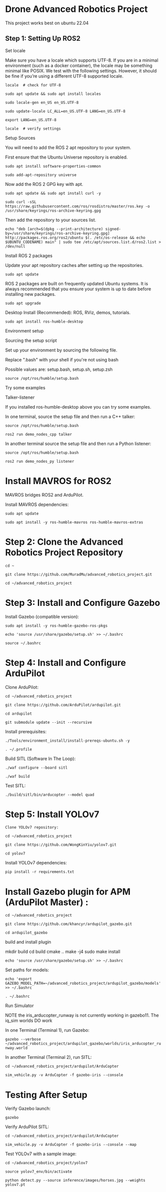 # Drone Advanced Robotics Project

This project works best on ubuntu 22.04

## Step 1: Setting Up ROS2

Set locale

Make sure you have a locale which supports UTF-8. If you are in a minimal environment (such as a docker container), the locale may be something minimal like POSIX. We test with the following settings. However, it should be fine if you’re using a different UTF-8 supported locale.

`locale  # check for UTF-8`

`sudo apt update && sudo apt install locales`

`sudo locale-gen en_US en_US.UTF-8`

`sudo update-locale LC_ALL=en_US.UTF-8 LANG=en_US.UTF-8`

`export LANG=en_US.UTF-8`

`locale  # verify settings`

Setup Sources

You will need to add the ROS 2 apt repository to your system.

First ensure that the Ubuntu Universe repository is enabled.

`sudo apt install software-properties-common`

`sudo add-apt-repository universe`

Now add the ROS 2 GPG key with apt.

`sudo apt update && sudo apt install curl -y`

`sudo curl -sSL https://raw.githubusercontent.com/ros/rosdistro/master/ros.key -o /usr/share/keyrings/ros-archive-keyring.gpg`

Then add the repository to your sources list.

`echo "deb [arch=$(dpkg --print-architecture) signed-by=/usr/share/keyrings/ros-archive-keyring.gpg] http://packages.ros.org/ros2/ubuntu $(. /etc/os-release && echo $UBUNTU_CODENAME) main" | sudo tee /etc/apt/sources.list.d/ros2.list > /dev/null`

Install ROS 2 packages

Update your apt repository caches after setting up the repositories.

`sudo apt update`

ROS 2 packages are built on frequently updated Ubuntu systems. It is always recommended that you ensure your system is up to date before installing new packages.

`sudo apt upgrade`


Desktop Install (Recommended): ROS, RViz, demos, tutorials.

`sudo apt install ros-humble-desktop`

Environment setup

Sourcing the setup script

Set up your environment by sourcing the following file.

Replace ".bash" with your shell if you're not using bash

Possible values are: setup.bash, setup.sh, setup.zsh

`source /opt/ros/humble/setup.bash`

Try some examples

Talker-listener

If you installed ros-humble-desktop above you can try some examples.

In one terminal, source the setup file and then run a C++ talker:

`source /opt/ros/humble/setup.bash`

`ros2 run demo_nodes_cpp talker`

In another terminal source the setup file and then run a Python listener:

`source /opt/ros/humble/setup.bash`

`ros2 run demo_nodes_py listener`

# Install MAVROS for ROS2

MAVROS bridges ROS2 and ArduPilot.

Install MAVROS dependencies:

`sudo apt update`

`sudo apt install -y ros-humble-mavros ros-humble-mavros-extras`

# Step 2: Clone the Advanced Robotics Project Repository

`cd ~`

`git clone https://github.com/MuradMu/advanced_robotics_project.git`

`cd ~/advanced_robotics_project`

# Step 3: Install and Configure Gazebo

Install Gazebo (compatible version):

`sudo apt install -y ros-humble-gazebo-ros-pkgs`

`echo 'source /usr/share/gazebo/setup.sh' >> ~/.bashrc`

`source ~/.bashrc`


# Step 4: Install and Configure ArduPilot

Clone ArduPilot:

`cd ~/advanced_robotics_project`

`git clone https://github.com/ArduPilot/ardupilot.git`

`cd ardupilot`

`git submodule update --init --recursive`

Install prerequisites:

`./Tools/environment_install/install-prereqs-ubuntu.sh -y`

`. ~/.profile`

Build SITL (Software In The Loop):

`./waf configure --board sitl`

`./waf build`

Test SITL:

`./build/sitl/bin/arducopter --model quad`

# Step 5: Install YOLOv7

    Clone YOLOv7 repository:

`cd ~/advanced_robotics_project`

`git clone https://github.com/WongKinYiu/yolov7.git`

`cd yolov7`

Install YOLOv7 dependencies:

`pip install -r requirements.txt`

# Install Gazebo plugin for APM (ArduPilot Master) :

`cd ~/advanced_robotics_project`

`git clone https://github.com/khancyr/ardupilot_gazebo.git`

`cd ardupilot_gazebo`

build and install plugin

mkdir build
cd build
cmake ..
make -j4
sudo make install

`echo 'source /usr/share/gazebo/setup.sh' >> ~/.bashrc`

Set paths for models:

`echo 'export GAZEBO_MODEL_PATH=~/advanced_robotics_project/ardupilot_gazebo/models' >> ~/.bashrc`

`. ~/.bashrc`

Run Simulator

NOTE the iris_arducopter_runway is not currently working in gazebo11. The iq_sim worlds DO work

In one Terminal (Terminal 1), run Gazebo:

`gazebo --verbose ~/advanced_robotics_project/ardupilot_gazebo/worlds/iris_arducopter_runway.world`

In another Terminal (Terminal 2), run SITL:

`cd ~/advanced_robotics_project/ardupilot/ArduCopter`

`sim_vehicle.py -v ArduCopter -f gazebo-iris --console`


# Testing After Setup

Verify Gazebo launch:

`gazebo`

Verify ArduPilot SITL:

`cd ~/advanced_robotics_project/ardupilot/ArduCopter`

`sim_vehicle.py -v ArduCopter -f gazebo-iris --console --map`


Test YOLOv7 with a sample image:

`cd ~/advanced_robotics_project/yolov7`

`source yolov7_env/bin/activate`

`python detect.py --source inference/images/horses.jpg --weights yolov7.pt`

